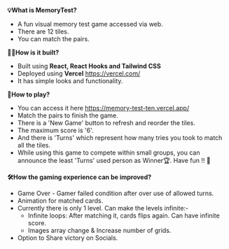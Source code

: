 **💡What is MemoryTest?**
* A fun visual memory test game accessed via web.
* There are 12 tiles.
* You can match the pairs.

**👩‍💻How is it built?**
* Built using **React, React Hooks and Tailwind CSS**
* Deployed using **Vercel** https://vercel.com/
* It has simple looks and functionality.

**🤔How to play?**
* You can access it here https://memory-test-ten.vercel.app/
* Match the pairs to finish the game.
* There is a 'New Game' button to refresh and reorder the tiles.
* The maximum score is '6'.
* And there is 'Turns' which represent how many tries you took to match all the tiles.
* While using this game to compete within small groups, you can announce the least 'Turns' used person as Winner🏆. Have fun !! 🎉

**🛠️How the gaming experience can be improved?**
* Game Over - Gamer failed condition after over use of allowed turns.
* Animation for matched cards.
* Currently there is only 1 level. Can make the levels infinite:-
  * Infinite loops: After matching it, cards flips again. Can have infinite score.
  * Images array change & Increase number of grids.
* Option to Share victory on Socials.
